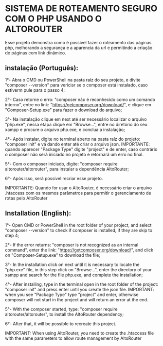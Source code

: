 # SISTEMA DE ROTEAMENTO SEGURO COM O PHP USANDO O ALTOROUTER

Esse projeto demonstra como é possível fazer o roteamento das páginas php, melhorando a segurança e a aparencia da url e permitindo a criação de páginas com link dinâmico.

## instalação (Português):

1°- Abra o CMD ou PowerShell na pasta raíz do seu projeto, e divite "composer --version" para vericiar se o composer está instalado, caso estiverm pule para o passo 4;

2°- Caso retorne o erro: "composer não é reconhecido como um comando interno", entre no link: "https://getcomposer.org/download/", e clique em "Composer-Setup.exe" para fazer o download do arquivo;

3°- Na instalação clique em next até ser necessário localizar o arquivo "php.exe", nessa etapa clique em "Browse...", entre no diretório do seu xampp e procure o arquivo php.exe, e conclua a instalação;

4°- Após instalar, digite no terminal aberto na pasta raíz do projeto: "composer init" e vá dando enter até criar o arquivo json. IMPORTANTE: quando aparecer "Package Type" digite "project" e de enter, caso contrário o composer não será iniciado no projeto e retornará um erro no final.

5°- Com o composer iniciado, digite: "composer require altorouter/altorouter", para instalar a dependência AltoRouter;

6°- Após isso, será possível recriar esse projeto.

IMPORTANTE: Quando for usar o AltoRouter, é necessário criar o arquivo .htaccess com os mesmos parâmetros para permitir o gerenciamento de rotas pelo AltoRouter 



## Installation (English):

1°- Open CMD or PowerShell in the root folder of your project, and select "composer --version" to check if composer is installed, if they are skip to step 4;

2°- If the error returns: "composer is not recognized as an internal command", enter the link: "https://getcomposer.org/download/", and click on "Composer-Setup.exe" to download the file;

3°- In the installation click on next until it is necessary to locate the "php.exe" file, in this step click on "Browse...", enter the directory of your xampp and search for the file php.exe, and complete the installation;

4°- After installing, type in the terminal open in the root folder of the project: "composer init" and press enter until you create the json file. IMPORTANT: when you see "Package Type" type "project" and enter, otherwise composer will not start in the project and will return an error at the end.

5°- With the composer started, type: "composer require altorouter/altorouter", to install the AltoRouter dependency;

6°- After that, it will be possible to recreate this project.

IMPORTANT: When using AltoRouter, you need to create the .htaccess file with the same parameters to allow route management by AltoRouter
